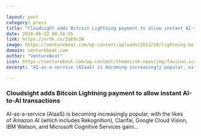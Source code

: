 ```yaml
---

layout: post
category: press
title: "Cloudsight adds Bitcoin Lightning payment to allow instant AI-to-AI transactions"
date: 2018-06-22 08:56:55
link: https://vrhk.co/2yE9r2W
image: https://venturebeat.com/wp-content/uploads/2013/10/lightning-bolts.jpg?fit=1000%2C664&strip=all
domain: venturebeat.com
author: "VentureBeat"
icon: https://venturebeat.com/wp-content/themes/vb-news/img/favicon.ico
excerpt: "AI-as-a-service (AIaaS) is becoming increasingly popular, with the likes of Amazon AI (which includes Rekognition), Clarifai, Google Cloud Vision, IBM Watson, and Microsoft Cognitive Services gaini…"

---
```


### Cloudsight adds Bitcoin Lightning payment to allow instant AI-to-AI transactions

AI-as-a-service (AIaaS) is becoming increasingly popular, with the likes of Amazon AI (which includes Rekognition), Clarifai, Google Cloud Vision, IBM Watson, and Microsoft Cognitive Services gaini…